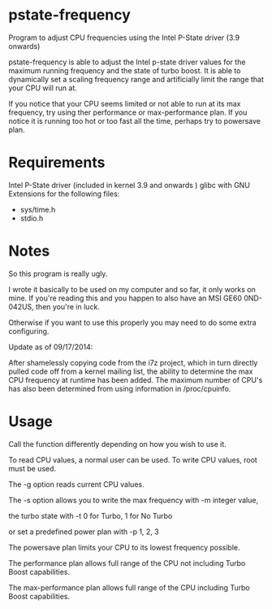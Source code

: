 pstate-frequency
================

Program to adjust CPU frequencies using the Intel P-State driver (3.9 onwards)

pstate-frequency is able to adjust the Intel p-state driver values for the maximum running frequency 
and the state of turbo boost. It is able to dynamically set a scaling frequency range and
artificially limit the range that your CPU will run at.

If you notice that your CPU seems limited or not able to run at its max frequency, try 
using ther performance or max-performance plan. If you notice it is running too hot or too fast
all the time, perhaps try to powersave plan.

Requirements
============

Intel P-State driver (included in kernel 3.9 and onwards )
glibc with GNU Extensions for the following files:
+ sys/time.h 
+ stdio.h


Notes
=====

So this program is really ugly.

I wrote it basically to be used on my computer and so far, it only works on mine.
If you're reading this and you happen to also have an MSI GE60 0ND-042US, then you're in luck.

Otherwise if you want to use this properly you may need to do some extra configuring.

Update as of 09/17/2014:

After shamelessly copying code from the i7z project, which in turn directly pulled code off from a 
kernel mailing list, the ability to determine the max CPU frequency at runtime has been added.
The maximum number of CPU's has also been determined from using information in /proc/cpuinfo.


Usage
=====

Call the function differently depending on how you wish to use it.

To read CPU values, a normal user can be used.
To write CPU values, root must be used.

The -g option reads current CPU values.

The -s option allows you to write the max frequency with -m integer value, 

the turbo state with -t 0 for Turbo, 1 for No Turbo

or set a predefined power plan with -p 1, 2, 3

The powersave plan limits your CPU to its lowest frequency possible.

The performance plan allows full range of the CPU not including Turbo Boost capabilities.

The max-performance plan allows full range of the CPU including Turbo Boost capabilities.

